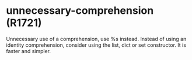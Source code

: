 # unnecessary-comprehension (R1721)

Unnecessary use of a comprehension, use %s instead. Instead of using an
identity comprehension, consider using the list, dict or set
constructor. It is faster and simpler.
